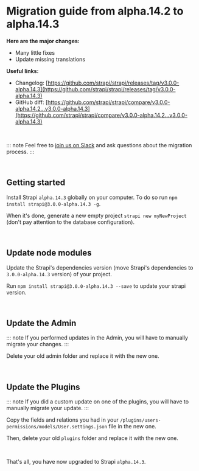 # Migration guide from alpha.14.2 to alpha.14.3

**Here are the major changes:**

- Many little fixes
- Update missing translations


**Useful links:**
- Changelog: [https://github.com/strapi/strapi/releases/tag/v3.0.0-alpha.14.3](https://github.com/strapi/strapi/releases/tag/v3.0.0-alpha.14.3)
- GitHub diff: [https://github.com/strapi/strapi/compare/v3.0.0-alpha.14.2...v3.0.0-alpha.14.3](https://github.com/strapi/strapi/compare/v3.0.0-alpha.14.2...v3.0.0-alpha.14.3)

<br>

::: note
Feel free to [join us on Slack](http://slack.strapi.io) and ask questions about the migration process.
:::

<br>

## Getting started

Install Strapi `alpha.14.3` globally on your computer. To do so run `npm install strapi@3.0.0-alpha.14.3 -g`.

When it's done, generate a new empty project `strapi new myNewProject` (don't pay attention to the database configuration).

<br>

## Update node modules

Update the Strapi's dependencies version (move Strapi's dependencies to `3.0.0-alpha.14.3` version) of your project.

Run `npm install strapi@3.0.0-alpha.14.3 --save` to update your strapi version.

<br>

## Update the Admin

::: note
If you performed updates in the Admin, you will have to manually migrate your changes.
:::

Delete your old admin folder and replace it with the new one.

<br>

## Update the Plugins

::: note
If you did a custom update on one of the plugins, you will have to manually migrate your update.
:::

Copy the fields and relations you had in your `/plugins/users-permissions/models/User.settings.json` file in the new one.

Then, delete your old `plugins` folder and replace it with the new one.

<br>

That's all, you have now upgraded to Strapi `alpha.14.3`.
